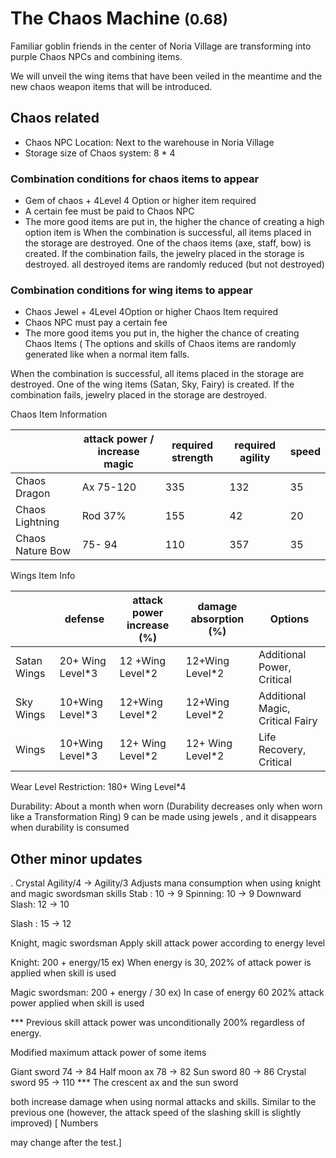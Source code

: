 # The Chaos Machine <small>(0.68)</small>

Familiar goblin friends in the center of Noria Village are transforming into purple Chaos NPCs and combining items.

We will unveil the wing items that have been veiled in the meantime and the new chaos weapon items that will be introduced.

## Chaos related

- Chaos NPC Location: Next to the warehouse in Noria Village
- Storage size of Chaos system: 8 \* 4

### Combination conditions for chaos items to appear

- Gem of chaos + 4Level 4 Option or higher item required
- A certain fee must be paid to Chaos NPC
- The more good items are put in, the higher the chance of creating a high option item is When the combination is successful, all items placed in the storage are destroyed. One of the chaos items (axe, staff, bow) is created. If the combination fails, the jewelry placed in the storage is destroyed. all destroyed items are randomly reduced (but not destroyed)

### Combination conditions for wing items to appear

- Chaos Jewel + 4Level 4Option or higher Chaos Item required
- Chaos NPC must pay a certain fee
- The more good items you put in, the higher the chance of creating Chaos Items ( The options and skills of Chaos items are randomly generated like when a normal item falls.

When the combination is successful, all items placed in the storage are destroyed. One of the wing items (Satan, Sky, Fairy) is created. If the combination fails, jewelry placed in the storage are destroyed.

Chaos Item Information

|                  | attack power / increase magic | required strength | required agility | speed |
| ---------------- | ----------------------------- | ----------------- | ---------------- | ----- |
| Chaos Dragon     | Ax 75-120                     | 335               | 132              | 35    |
| Chaos Lightning  | Rod 37%                       | 155               | 42               | 20    |
| Chaos Nature Bow | 75- 94                        | 110               | 357              | 35    |

Wings Item Info

|             | defense           | attack power increase (%) | damage absorption (%) | Options                          |
| ----------- | ----------------- | ------------------------- | --------------------- | -------------------------------- |
| Satan Wings | 20+ Wing Level\*3 | 12 +Wing Level\*2         | 12+Wing Level\*2      | Additional Power, Critical       |
| Sky Wings   | 10+Wing Level\*3  | 12+Wing Level\*2          | 12+Wing Level\*2      | Additional Magic, Critical Fairy |
| Wings       | 10+Wing Level\*3  | 12+ Wing Level\*2         | 12+ Wing Level\*2     | Life Recovery, Critical          |

Wear Level Restriction: 180+ Wing Level\*4

Durability: About a month when worn (Durability decreases only when worn like a Transformation Ring) 9 can be made using jewels , and it disappears when durability is consumed

## Other minor updates

. Crystal Agility/4 -> Agility/3 Adjusts mana consumption when using knight and magic swordsman skills Stab : 10 -> 9 Spinning: 10 -> 9 Downward Slash: 12 -> 10

Slash : 15 -> 12

Knight, magic swordsman Apply skill attack power according to energy level

Knight: 200 + energy/15
ex) When energy is 30, 202% of attack power is applied when skill is used

Magic swordsman: 200 + energy / 30
ex) In case of energy 60 202% attack power applied when skill is used

\*\*\* Previous skill attack power was unconditionally 200% regardless of energy.

Modified maximum attack power of some items

Giant sword 74 -> 84
Half moon ax 78 -> 82
Sun sword 80 -> 86
Crystal sword 95 -> 110 \*\*\* The crescent ax and the sun sword

both increase damage when using normal attacks and skills.
Similar to the previous one (however, the attack speed of the slashing skill is slightly improved) [ Numbers

may change after the test.]
